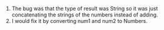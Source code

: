 1. The bug was that the type of result was String so it was just concatenating the strings of the numbers instead of adding.
2. I would fix it by converting num1 and num2 to Numbers.